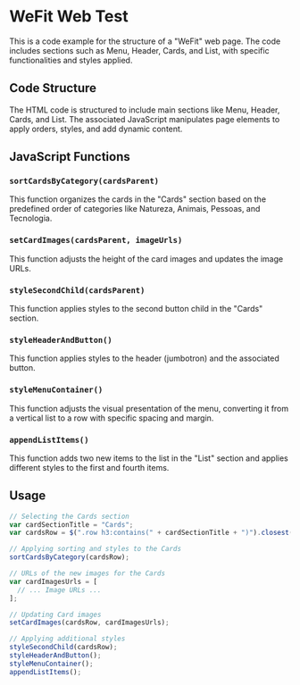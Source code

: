 # WeFit Web Test

This is a code example for the structure of a "WeFit" web page. The code includes sections such as Menu, Header, Cards, and List, with specific functionalities and styles applied.

## Code Structure

The HTML code is structured to include main sections like Menu, Header, Cards, and List. The associated JavaScript manipulates page elements to apply orders, styles, and add dynamic content.

## JavaScript Functions

### `sortCardsByCategory(cardsParent)`

This function organizes the cards in the "Cards" section based on the predefined order of categories like Natureza, Animais, Pessoas, and Tecnologia.

### `setCardImages(cardsParent, imageUrls)`

This function adjusts the height of the card images and updates the image URLs.

### `styleSecondChild(cardsParent)`

This function applies styles to the second button child in the "Cards" section.

### `styleHeaderAndButton()`

This function applies styles to the header (jumbotron) and the associated button.

### `styleMenuContainer()`

This function adjusts the visual presentation of the menu, converting it from a vertical list to a row with specific spacing and margin.

### `appendListItems()`

This function adds two new items to the list in the "List" section and applies different styles to the first and fourth items.

## Usage

```javascript
// Selecting the Cards section
var cardSectionTitle = "Cards";
var cardsRow = $(".row h3:contains(" + cardSectionTitle + ")").closest(".row");

// Applying sorting and styles to the Cards
sortCardsByCategory(cardsRow);

// URLs of the new images for the Cards
var cardImagesUrls = [
  // ... Image URLs ...
];

// Updating Card images
setCardImages(cardsRow, cardImagesUrls);

// Applying additional styles
styleSecondChild(cardsRow);
styleHeaderAndButton();
styleMenuContainer();
appendListItems();
